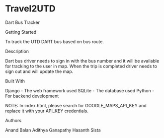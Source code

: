 # Travel2UTD
Dart Bus Tracker

Getting Started

To track the UTD DART bus based on bus route.

Description

Dart bus driver needs to sign in with the bus number and it will be available for tracking to the user in map.
When the trip is completed driver needs to sign out and will update the map.

Built With

Django - The web framework used
SQLite - The database used
Python - For backend development

NOTE: In index.html, please search for GOOGLE_MAPS_API_KEY and replace it with your API_KEY credentials.

Authors

Anand Balan
Adithya Ganapathy
Hasanth Sista

